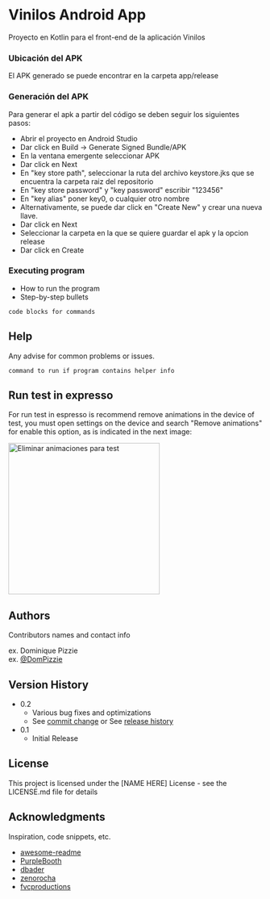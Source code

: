 # Vinilos Android App

Proyecto en Kotlin para el front-end de la aplicación Vinilos

### Ubicación del APK
El APK generado se puede encontrar en la carpeta app/release

### Generación del APK
Para generar el apk a partir del código se deben seguir los siguientes pasos:

* Abrir el proyecto en Android Studio
* Dar click en Build -> Generate Signed Bundle/APK
* En la ventana emergente seleccionar APK
* Dar click en Next
* En "key store path", seleccionar la ruta del archivo keystore.jks que se encuentra la carpeta raiz del repositorio
* En "key store password" y "key password" escribir "123456"
* En "key alias" poner key0, o cualquier otro nombre
* Alternativamente, se puede dar click en "Create New" y crear una nueva llave.
* Dar click en Next
* Seleccionar la carpeta en la que se quiere guardar el apk y la opcion release
* Dar click en Create 

### Executing program

* How to run the program
* Step-by-step bullets
```
code blocks for commands
```

## Help

Any advise for common problems or issues.
```
command to run if program contains helper info
```

## Run test in expresso

For run test in espresso is recommend remove animations in the device of test, you must open settings on the device and search "Remove animations" for enable this option, as is indicated in the next image:

<img width="300" alt="Eliminar animaciones para test" src="https://github.com/santiagomd11/Vinilos-Mobile/assets/123957494/6da26439-6044-4e46-9da7-b0fe64ba985d">


## Authors

Contributors names and contact info

ex. Dominique Pizzie  
ex. [@DomPizzie](https://twitter.com/dompizzie)

## Version History

* 0.2
    * Various bug fixes and optimizations
    * See [commit change]() or See [release history]()
* 0.1
    * Initial Release

## License

This project is licensed under the [NAME HERE] License - see the LICENSE.md file for details

## Acknowledgments

Inspiration, code snippets, etc.
* [awesome-readme](https://github.com/matiassingers/awesome-readme)
* [PurpleBooth](https://gist.github.com/PurpleBooth/109311bb0361f32d87a2)
* [dbader](https://github.com/dbader/readme-template)
* [zenorocha](https://gist.github.com/zenorocha/4526327)
* [fvcproductions](https://gist.github.com/fvcproductions/1bfc2d4aecb01a834b46)
